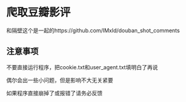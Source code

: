 # 爬取豆瓣影评
和隔壁这个是一起的https://github.com/IMxld/douban_shot_comments
## 注意事项
不要直接运行程序，把cookie.txt和user_agent.txt填明白了再说

偶尔会出一些小问题，但是影响不大无关紧要

如果程序直接崩掉了或报错了请务必反馈
